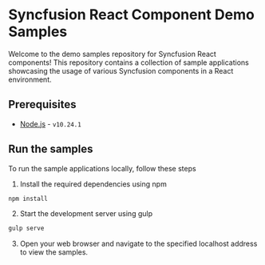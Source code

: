 # Syncfusion React Component Demo Samples

Welcome to the demo samples repository for Syncfusion React components! This repository contains a collection of sample applications showcasing the usage of various Syncfusion components in a React environment.

## Prerequisites

- [Node.js](https://nodejs.org/en) -  `v10.24.1`

## Run the samples

To run the sample applications locally, follow these steps

1. Install the required dependencies using npm

```bash
npm install
```

2. Start the development server using gulp

```bash
gulp serve
```

3. Open your web browser and navigate to the specified localhost address to view the samples.
